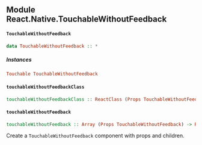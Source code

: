 ## Module React.Native.TouchableWithoutFeedback

#### `TouchableWithoutFeedback`

``` purescript
data TouchableWithoutFeedback :: *
```

##### Instances
``` purescript
Touchable TouchableWithoutFeedback
```

#### `touchableWithoutFeedbackClass`

``` purescript
touchableWithoutFeedbackClass :: ReactClass (Props TouchableWithoutFeedback)
```

#### `touchableWithoutFeedback`

``` purescript
touchableWithoutFeedback :: Array (Props TouchableWithoutFeedback) -> ReactElement -> ReactElement
```

Create a `TouchableWithoutFeedback` component with props and children.


